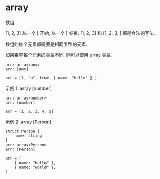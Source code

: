 # array 
数组

[1, 2, 3]
以一个 [ 开始, 以一个 ] 结束.
[1, 2, 3] 和 [1, 2, 3, ] 都是合法的写法.

数组的每个元素都需要是相同类型的元素.

如果希望每个元素的类型不同, 则可以使用 array<any> 类型.

```typedef 
arr: array<any>
arr: [any]
```
```
arr = [1, "a", true, { name: "hello" } ]
```

示例 1:
array<number>
[number]
```typedef 
arr: array<number>
arr: [number]
```
```
arr = [1, 2, 3, 4, 5]
```

示例 2:
array<Person>
[Person]
```typedef 
struct Person {
    name: string
}
arr: array<Person>
arr: [Person]
```
```
arr = [ 
    { name: "hello" },
    { name: "world" },
]
```

